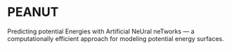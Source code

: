 # PEANUT
Predicting potential Energies with Artificial NeUral neTworks — a computationally efficient approach for modeling potential energy surfaces.
